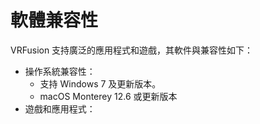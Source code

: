 # 軟體兼容性
VRFusion 支持廣泛的應用程式和遊戲，其軟件與兼容性如下：
- 操作系統兼容性：
  - 支持 Windows 7 及更新版本。
  - macOS Monterey 12.6 或更新版本
- 遊戲和應用程式：

